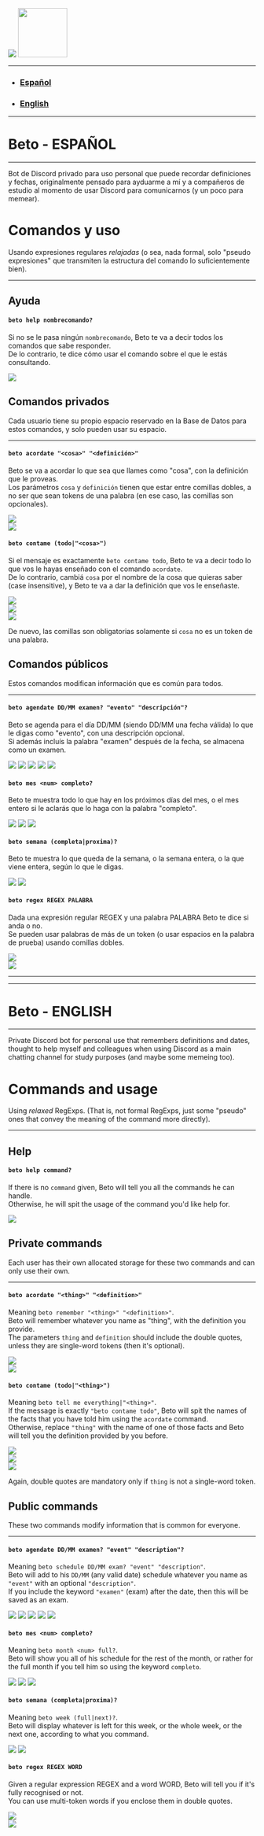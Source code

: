 <img src="imgs/pfp_small.png">

<img height=100 src="imgs/ping.PNG">

<hr>

- ### [Español](#beto---español)
- ### [English](#beto---english)  

<hr>

# Beto - ESPAÑOL

<hr>

Bot de Discord privado para uso personal que puede recordar definiciones y fechas, originalmente pensado para ayduarme a mí y a compañeros de estudio al momento de usar Discord para comunicarnos (y un poco para memear).  

# Comandos y uso  
Usando expresiones regulares _relajadas_ (o sea, nada formal, solo "pseudo expresiones" que transmiten la estructura del comando lo suficientemente bien).  

<hr>

## Ayuda  

#### ``` beto help nombrecomando? ```  
Si no se le pasa ningún ```nombrecomando```, Beto te va a decir todos los comandos que sabe responder.  
De lo contrario, te dice cómo usar el comando sobre el que le estás consultando.  

![](imgs/help.PNG)

## Comandos privados
Cada usuario tiene su propio espacio reservado en la Base de Datos para estos comandos, y solo pueden usar su espacio.  

<hr>

#### ``` beto acordate "<cosa>" "<definición>" ```  
Beto se va a acordar lo que sea que llames como "cosa", con la definición que le proveas.  
Los parámetros ```cosa``` y ```definición``` tienen que estar entre comillas dobles, a no ser que sean tokens de una palabra (en ese caso, las comillas son opcionales).  

![](imgs/acordate.PNG)  
![](imgs/acordate_single_word.PNG)  

#### ``` beto contame (todo|"<cosa>") ```  
Si el mensaje es exactamente ```beto contame todo```, Beto te va a decir todo lo que vos le hayas enseñado con el comando ```acordate```.  
De lo contrario, cambiá ```cosa``` por el nombre de la cosa que quieras saber (case insensitive), y Beto te va a dar la definición que vos le enseñaste.  

![](imgs/contame_todo.PNG)  
![](imgs/contame_parameter.PNG)  
![](imgs/contame_parameter_single_word.PNG)  

De nuevo, las comillas son obligatorias solamente si ```cosa``` no es un token de una palabra.  

## Comandos públicos
Estos comandos modifican información que es común para todos.

<hr>

#### ``` beto agendate DD/MM examen? "evento" "descripción"? ```  
Beto se agenda para el día DD/MM (siendo DD/MM una fecha válida) lo que le digas como "evento", con una descripción opcional.  
Si además incluís la palabra "examen" después de la fecha, se almacena como un examen.  

![](imgs/agendate_desc.PNG)
![](imgs/agendate_nodesc.PNG)
![](imgs/agendate_examen_desc.PNG)
![](imgs/agendate_examen_nodesc.PNG)
![](imgs/agendate_help.PNG)

#### ``` beto mes <num> completo? ```
Beto te muestra todo lo que hay en los próximos días del mes, o el mes entero si le aclarás que lo haga con la palabra "completo".  

![](imgs/mes_nada.PNG)
![](imgs/mes_entero.PNG)
![](imgs/mes_nohay.PNG)

#### ``` beto semana (completa|proxima)? ```
Beto te muestra lo que queda de la semana, o la semana entera, o la que viene entera, según lo que le digas.

![](imgs/semana_completa_y_vacia.PNG)
![](imgs/semana_proxima.PNG)

#### ``` beto regex REGEX PALABRA ```  
Dada una expresión regular REGEX y una palabra PALABRA Beto te dice si anda o no.  
Se pueden usar palabras de más de un token (o usar espacios en la palabra de prueba) usando comillas dobles.  

![](imgs/regex_anda.PNG)  
![](imgs/regex_noanda.PNG)

<hr>
<hr>

# Beto - ENGLISH

<hr>

Private Discord bot for personal use that remembers definitions and dates, thought to help myself and colleagues when using Discord as a main chatting channel for study purposes (and maybe some memeing too).

# Commands and usage
Using _relaxed_ RegExps. (That is, not formal RegExps, just some "pseudo" ones that convey the meaning of the command more directly). 

<hr>

## Help

#### ``` beto help command? ```  
If there is no ```command``` given, Beto will tell you all the commands he can handle.  
Otherwise, he will spit the usage of the command you'd like help for.  

![](imgs/help.PNG)

## Private commands
Each user has their own allocated storage for these two commands and can only use their own.  

<hr>

#### ``` beto acordate "<thing>" "<definition>" ```  
Meaning ```beto remember "<thing>" "<definition>"```.  
Beto will remember whatever you name as "thing", with the definition you provide.  
The parameters ```thing``` and ```definition``` should include the double quotes, unless they are single-word tokens (then it's optional).  

![](imgs/acordate.PNG)  
![](imgs/acordate_single_word.PNG)  

#### ``` beto contame (todo|"<thing>") ```  
Meaning ```beto tell me everything|"<thing>"```.  
If the message is exactly ```"beto contame todo"```, Beto will spit the names of the facts that you have told him using the ```acordate``` command.  
Otherwise, replace ```"thing"``` with the name of one of those facts and Beto will tell you the definition provided by you before.  

![](imgs/contame_todo.PNG)  
![](imgs/contame_parameter.PNG)  
![](imgs/contame_parameter_single_word.PNG)  

Again, double quotes are mandatory only if ```thing``` is not a single-word token.  

## Public commands
These two commands modify information that is common for everyone.

<hr>

#### ``` beto agendate DD/MM examen? "event" "description"? ```  
Meaning ```beto schedule DD/MM exam? "event" "description"```.  
Beto will add to his ```DD/MM``` (any valid date) schedule whatever you name as ```"event"``` with an optional ```"description"```.  
If you include the keyword ```"examen"``` (exam) after the date, then this will be saved as an exam.  

![](imgs/agendate_desc.PNG)
![](imgs/agendate_nodesc.PNG)
![](imgs/agendate_examen_desc.PNG)
![](imgs/agendate_examen_nodesc.PNG)
![](imgs/agendate_help.PNG)

#### ``` beto mes <num> completo? ```
Meaning ```beto month <num> full?```.  
Beto will show you all of his schedule for the rest of the month, or rather for the full month if you tell him so using the keyword ```completo```.   

![](imgs/mes_nada.PNG)
![](imgs/mes_entero.PNG)
![](imgs/mes_nohay.PNG)

#### ``` beto semana (completa|proxima)? ```
Meaning ```beto week (full|next)?```.  
Beto will display whatever is left for this week, or the whole week, or the next one, according to what you command.  

![](imgs/semana_completa_y_vacia.PNG)
![](imgs/semana_proxima.PNG)

#### ``` beto regex REGEX WORD ```  
Given a regular expression REGEX and a word WORD, Beto will tell you if it's fully recognised or not.  
You can use multi-token words if you enclose them in double quotes.  

![](imgs/regex_anda.PNG)  
![](imgs/regex_noanda.PNG)
